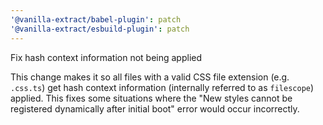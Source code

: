 ```yaml
---
'@vanilla-extract/babel-plugin': patch
'@vanilla-extract/esbuild-plugin': patch
---
```


Fix hash context information not being applied

This change makes it so all files with a valid CSS file extension (e.g. `.css.ts`) get hash context information (internally referred to as `filescope`) applied. This fixes some situations where the "New styles cannot be registered dynamically after initial boot" error would occur incorrectly.
